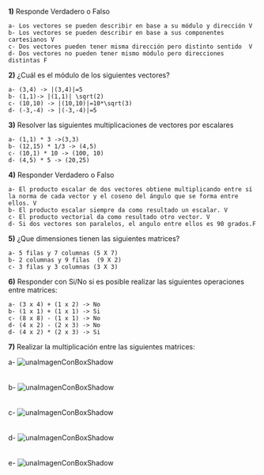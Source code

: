 
**1)** Responde Verdadero o Falso

    a- Los vectores se pueden describir en base a su módulo y dirección V
    b- Los vectores se pueden describir en base a sus componentes cartesianos V 
    c- Dos vectores pueden tener misma dirección pero distinto sentido  V
    d- Dos vectores no pueden tener mismo módulo pero direcciones distintas F


**2)** ¿Cuál es el módulo de los siguientes vectores?

    a- (3,4) -> |(3,4)|=5
    b- (1,1)-> |(1,1)| \sqrt(2)
    c- (10,10) -> |(10,10)|=10*\sqrt(3)
    d- (-3,-4) -> |(-3,-4)|=5

**3)** Resolver las siguientes multiplicaciones de vectores por escalares

    a- (1,1) * 3 ->(3,3)
    b- (12,15) * 1/3 -> (4,5)
    c- (10,1) * 10 -> (100, 10)
    d- (4,5) * 5 -> (20,25)

**4)** Responder Verdadero o Falso

    a- El producto escalar de dos vectores obtiene multiplicando entre sí la norma de cada vector y el coseno del ángulo que se forma entre ellos. V
    b- El producto escalar siempre da como resultado un escalar. V
    c- El producto vectorial da como resultado otro vector. V
    d- Si dos vectores son paralelos, el angulo entre ellos es 90 grados.F

**5)** ¿Que dimensiones tienen las siguientes matrices?

    a- 5 filas y 7 columnas (5 X 7)
    b- 2 columnas y 9 filas  (9 X 2)
    c- 3 filas y 3 columnas (3 X 3)

**6)** Responder con Si/No si es posible realizar las siguientes operaciones entre matrices:

    a- (3 x 4) + (1 x 2) -> No
    b- (1 x 1) + (1 x 1) -> Si
    c- (8 x 8) - (1 x 1) -> No
    d- (4 x 2) - (2 x 3) -> No
    d- (4 x 2) * (2 x 3) -> Si

**7)** Realizar la multiplicación entre las siguientes matrices:

a-
![unaImagenConBoxShadow](../_src/assets/ejercicios/producto1.png)
<br>
<br>
<br>
b-
![unaImagenConBoxShadow](../_src/assets/ejercicios/producto2.png)
<br>
<br>
<br>
c-
![unaImagenConBoxShadow](../_src/assets/ejercicios/producto3.png)
<br>
<br>
<br>
d-
![unaImagenConBoxShadow](../_src/assets/ejercicios/producto4.png)
<br>
<br>
<br>
e-
![unaImagenConBoxShadow](../_src/assets/ejercicios/producto5.png)
<br>
<br>
<br>